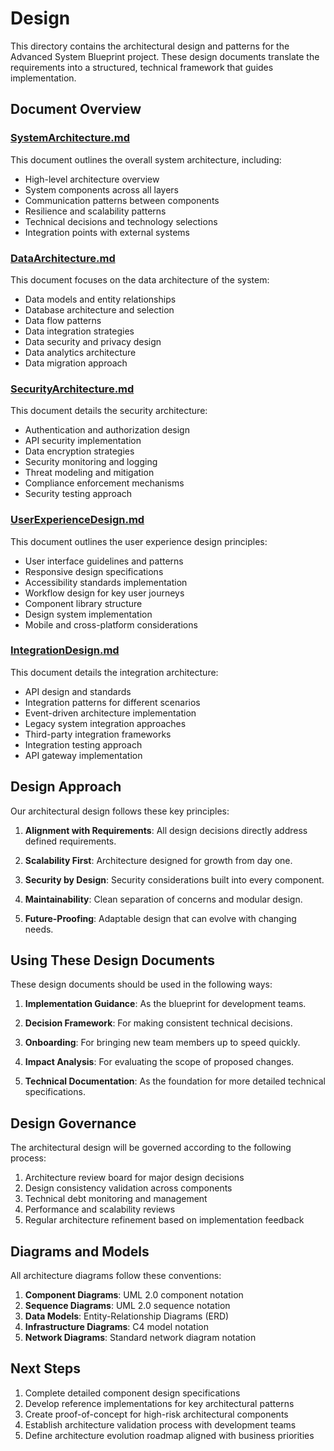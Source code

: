 # Design

This directory contains the architectural design and patterns for the Advanced System Blueprint project. These design documents translate the requirements into a structured, technical framework that guides implementation.

## Document Overview

### [SystemArchitecture.md](./SystemArchitecture.md)

This document outlines the overall system architecture, including:

- High-level architecture overview
- System components across all layers
- Communication patterns between components
- Resilience and scalability patterns
- Technical decisions and technology selections
- Integration points with external systems

### [DataArchitecture.md](./DataArchitecture.md)

This document focuses on the data architecture of the system:

- Data models and entity relationships
- Database architecture and selection
- Data flow patterns
- Data integration strategies
- Data security and privacy design
- Data analytics architecture
- Data migration approach

### [SecurityArchitecture.md](./SecurityArchitecture.md)

This document details the security architecture:

- Authentication and authorization design
- API security implementation
- Data encryption strategies
- Security monitoring and logging
- Threat modeling and mitigation
- Compliance enforcement mechanisms
- Security testing approach

### [UserExperienceDesign.md](./UserExperienceDesign.md)

This document outlines the user experience design principles:

- User interface guidelines and patterns
- Responsive design specifications
- Accessibility standards implementation
- Workflow design for key user journeys
- Component library structure
- Design system implementation
- Mobile and cross-platform considerations

### [IntegrationDesign.md](./IntegrationDesign.md)

This document details the integration architecture:

- API design and standards
- Integration patterns for different scenarios
- Event-driven architecture implementation
- Legacy system integration approaches
- Third-party integration frameworks
- Integration testing approach
- API gateway implementation

## Design Approach

Our architectural design follows these key principles:

1. **Alignment with Requirements**: All design decisions directly address defined requirements.

2. **Scalability First**: Architecture designed for growth from day one.

3. **Security by Design**: Security considerations built into every component.

4. **Maintainability**: Clean separation of concerns and modular design.

5. **Future-Proofing**: Adaptable design that can evolve with changing needs.

## Using These Design Documents

These design documents should be used in the following ways:

1. **Implementation Guidance**: As the blueprint for development teams.

2. **Decision Framework**: For making consistent technical decisions.

3. **Onboarding**: For bringing new team members up to speed quickly.

4. **Impact Analysis**: For evaluating the scope of proposed changes.

5. **Technical Documentation**: As the foundation for more detailed technical specifications.

## Design Governance

The architectural design will be governed according to the following process:

1. Architecture review board for major design decisions
2. Design consistency validation across components
3. Technical debt monitoring and management
4. Performance and scalability reviews
5. Regular architecture refinement based on implementation feedback

## Diagrams and Models

All architecture diagrams follow these conventions:

1. **Component Diagrams**: UML 2.0 component notation
2. **Sequence Diagrams**: UML 2.0 sequence notation
3. **Data Models**: Entity-Relationship Diagrams (ERD)
4. **Infrastructure Diagrams**: C4 model notation
5. **Network Diagrams**: Standard network diagram notation

## Next Steps

1. Complete detailed component design specifications
2. Develop reference implementations for key architectural patterns
3. Create proof-of-concept for high-risk architectural components
4. Establish architecture validation process with development teams
5. Define architecture evolution roadmap aligned with business priorities

